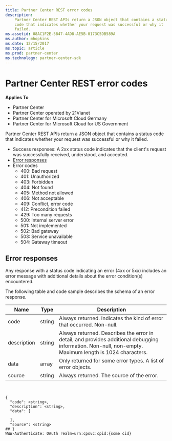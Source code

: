 ```yaml
---
title: Partner Center REST error codes
description: 
    Partner Center REST APIs return a JSON object that contains a status
    code that indicates whether your request was successful or why it
    failed.
ms.assetid: 08AC1F2E-5847-4AD8-AE5B-0173C5DB589A
ms.author: mhopkins
ms.date: 12/15/2017
ms.topic: article
ms.prod: partner-center
ms.technology: partner-center-sdk
---
```


# Partner Center REST error codes


**Applies To**

-   Partner Center
-   Partner Center operated by 21Vianet
-   Partner Center for Microsoft Cloud Germany
-   Partner Center for Microsoft Cloud for US Government

Partner Center REST APIs return a JSON object that contains a status
code that indicates whether your request was successful or why it
failed.

-   Success responses: A 2xx status code indicates that the client's
    request was successfully received, understood, and accepted.
-   [Error responses](#pc_error_payload)
-   Error codes
    -   400: Bad request
    -   401: Unauthorized
    -   403: Forbidden
    -   404: Not found
    -   405: Method not allowed
    -   406: Not acceptable
    -   409: Conflict, error code
    -   412: Precondition failed
    -   429: Too many requests
    -   500: Internal server error
    -   501: Not implemented
    -   502: Bad gateway
    -   503: Service unavailable
    -   504: Gateway timeout

## <span id="pc_error_payload"></span><span id="PC_ERROR_PAYLOAD"></span>Error responses


Any response with a status code indicating an error (4xx or 5xx)
includes an error message with additional details about the error
condition(s) encountered.

The following table and code sample describes the schema of an error
response.

| Name        | Type   | Description                                                                                                                                            |
|-------------|--------|--------------------------------------------------------------------------------------------------------------------------------------------------------|
| code        | string | Always returned. Indicates the kind of error that occurred. Non-null.                                                                                  |
| description | string | Always returned. Describes the error in detail, and provides additional debugging information. Non-null, non-empty. Maximum length is 1024 characters. |
| data        | array  | Only returned for some error types. A list of error objects.                                                                                           |
| source      | string | Always returned. The source of the error.                                                                                                              |

 

```
{
  "code": <string>,
  "description": <string>,
  "data": [

  ],
  "source": <string>
## }
WWW-Authenticate: OAuth realm=urn:cpsvc:cpid:{some cid}


